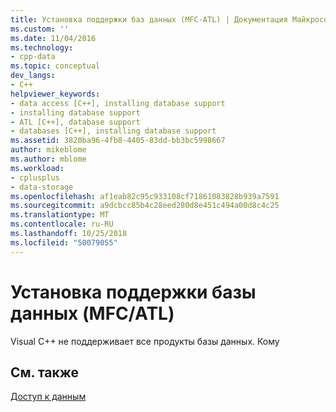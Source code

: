 ```yaml
---
title: Установка поддержки баз данных (MFC-ATL) | Документация Майкрософт
ms.custom: ''
ms.date: 11/04/2016
ms.technology:
- cpp-data
ms.topic: conceptual
dev_langs:
- C++
helpviewer_keywords:
- data access [C++], installing database support
- installing database support
- ATL [C++], database support
- databases [C++], installing database support
ms.assetid: 3820ba96-4fb8-4405-83dd-bb3bc5998667
author: mikeblome
ms.author: mblome
ms.workload:
- cplusplus
- data-storage
ms.openlocfilehash: af1eab82c95c933108cf71861083828b939a7591
ms.sourcegitcommit: a9dcbcc85b4c28eed280d8e451c494a00d8c4c25
ms.translationtype: MT
ms.contentlocale: ru-RU
ms.lasthandoff: 10/25/2018
ms.locfileid: "50079055"
---
```

# <a name="installing-database-support-mfcatl"></a>Установка поддержки базы данных (MFC/ATL)

Visual C++ не поддерживает все продукты базы данных. Кому


## <a name="see-also"></a>См. также

[Доступ к данным](data-access-in-cpp.md)